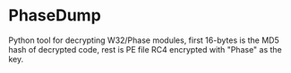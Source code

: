 PhaseDump
=========

Python tool for decrypting W32/Phase modules, first 16-bytes is the MD5 hash of decrypted code, rest is PE file RC4 encrypted with "Phase" as the key. 
